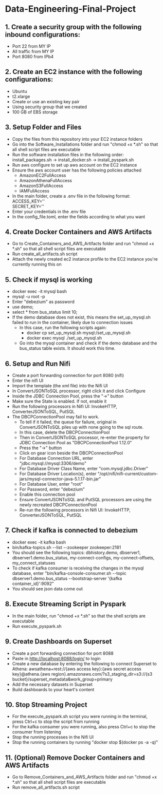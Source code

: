 # Data-Engineering-Final-Project

## 1. Create a security group with the following inbound configurations:
  - Port 22 from MY IP
  - All traffic from MY IP
  - Port 8080 from IPb4
## 2. Create an EC2 instance with the following configurations:
  - Ubuntu
  - t2.xlarge
  - Create or use an existing key pair
  - Using security group that we created
  - 100 GB of EBS storage
## 3. Setup Folder and Files
  - Copy the files from this repository into your EC2 instance folders
  - Go into the Software_Installations folder and run "chmod +x *.sh" so that all shell script files are executable
  - Run the software installation files in the following order: install_packages.sh -> install_docker.sh -> install_pyspark.sh
  - Run aws configure to set up aws account on the EC2 instance
  - Ensure the aws account user has the following policies attached
    - AmazonEC2FullAccess
    - AmazonAthenaFullAccess
    - AmazonS3FullAccess
    - IAMFullAccess
  - In the main folder, create a .env file in the following format:
  <br>ACCESS_KEY=''
  <br>SECRET_KEY=''
  - Enter your credentials in the .env file
  - In the config_file.toml, enter the fields according to what you want
## 4. Create Docker Containers and AWS Artifacts
  - Go to Create_Containers_and_AWS_Artifacts folder and run "chmod +x *.sh" so that all shell script files are executable
  - Run create_all_artifacts.sh script
  - Attach the newly created ec2 instance profile to the EC2 instance you're currently running this on
## 5. Check if mysql is working
  - docker exec -it mysql bash
  - mysql -u root -p
  - Enter "debezium" as password
  - use demo;
  - select * from bus_status limit 10;
  - If the demo database does not exist, this means the set_up_mysql.sh failed to run in the container, likely due to connection issues
    - In this case, run the following scripts again:
      - docker cp set_up_mysql.sh mysql:/set_up_mysql.sh
      - docker exec mysql ./set_up_mysql.sh
    - Go into the mysql container and check if the demo database and the bus_status table exists. It should work this time.
## 6. Setup and Run Nifi
  - Create a port forwarding connection for port 8080 (nifi)
  - Enter the nifi UI
  - Import the template (the xml file) into the Nifi UI
  - In ConvertJSONToSQL processor, right click it and click Configure
  - Inside the JDBC Connection Pool, press the "->" button
  - Make sure the State is enabled. If not, enable it
  - Run the following processors in Nifi UI: InvokeHTTP, ConverterJSONToSQL, PutSQL
  - The DBCPConnectionPool may fail to work. 
    - To tell if it failed, the queue for failure, original in ConvertJSONToSQL piles up with none going to the sql route.
    - In this case, delete the DBCPConnectionPool
    - Then in ConvertJSONToSQL processor, re-enter the property for JDBC Connection Pool as "DBCPConnectionPool 1.12.0"
    - Press the "->" button
    - Click on gear icon beside the DBCPConnectionPool
    - For Database Connection URL, enter "jdbc:mysql://mysql:3306/demo"
    - For Database Driver Class Name, enter "com.mysql.jdbc.Driver"
    - For Database Driver Location(s), enter "/opt/nifi/nifi-current/custom-jars/mysql-connector-java-5.1.17-bin.jar"
    - For Database User, enter "root"
    - For Password, enter "debezium"
    - Enable this connection pool
    - Ensure ConvertJSONToSQL and PutSQL processors are using the newly recreated DBCPConnectionPool
    - Re-run the following processors in Nifi UI: InvokeHTTP, ConverterJSONToSQL, PutSQL
## 7. Check if kafka is connected to debezium
  - docker exec -it kafka bash
  - bin/kafka-topics.sh --list --zookeeper zookeeper:2181
  - You should see the following topics: dbhistory.demo, dbserver1, dbserver1.demo.bus_status, my-connect-configs, my-connect-offsets, my_connect_statuses
  - To check if kafka consumer is receiving the changes in the mysql database, enter "bin/kafka-console-consumer.sh --topic dbserver1.demo.bus_status --bootstrap-server '{kafka container_id}':9092"
  - You should see json data come out
## 8. Execute Streaming Script in Pyspark
  - In the main folder, run "chmod +x *.sh" so that the shell scripts are executable
  - Run execute_pyspark.sh
## 9. Create Dashboards on Superset
  - Create a port forwarding connection for port 8088
  - Paste in [http://localhost:8088/login/](http://localhost:8088/login/) to login
  - Create a new database by entering the following to connect Superset to Athena:
awsathena+rest://{aws access key}:{aws secret access key}@athena.{aws region}.amazonaws.com/?s3_staging_dir=s3://{s3 bucket}/superset_metadata&work_group=primary
  - Add the necessary datasets in Superset
  - Build dashboards to your heart's content
## 10. Stop Streaming Project
  - For the execute_pyspark.sh script you were running in the terminal, press Ctrl+c to stop the script from running
  - For the kafka consumer you were running, also press Ctrl+c to stop the consumer from listening
  - Stop the running processes in the Nifi UI
  - Stop the running containers by running "docker stop $(docker ps -a -q)"
## 11. (Optional) Remove Docker Containers and AWS Artifacts
  - Go to Remove_Containers_and_AWS_Artifacts folder and run "chmod +x *.sh" so that all shell script files are executable
  - Run remove_all_artifacts.sh script
